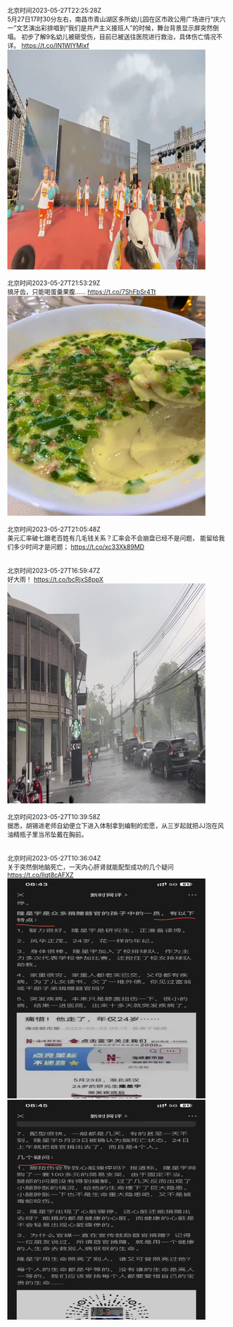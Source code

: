 北京时间2023-05-27T22:25:28Z<br>5月27日17时30分左右，南昌市青山湖区多所幼儿园在区市政公用广场进行“庆六一”文艺演出彩排唱到“我们是共产主义接班人”的时候，舞台背景显示屏突然倒塌。
初步了解9名幼儿被砸受伤，目前已被送往医院进行救治，具体伤亡情况不详。 https://t.co/IN1WIYMixf<br><img src='/temp/video/2023/u-Month-5/ax-Day-27/yajunwwz/1662465045077561345_0.jpg' width='450' height='500'><br><br>北京时间2023-05-27T21:53:29Z<br>搞牙齿，只能喝蛋羹果腹…… https://t.co/7ShFbSr4Tt<br><img src='/temp/image/2023/u-Month-5/1662456994190721030_0.jpg' width='450' height='500'><br><br>北京时间2023-05-27T21:05:48Z<br>美元汇率破七跟老百姓有几毛钱关系？汇率会不会崩盘已经不是问题，
能留给我们多少时间才是问题；
https://t.co/xc33Xk89MD<br><br><br>北京时间2023-05-27T16:59:47Z<br>好大雨！ https://t.co/bcRjxS8ppX<br><img src='/temp/video/2023/u-Month-5/ax-Day-27/yajunwwz/1662383085307195392_0.jpg' width='450' height='500'><br><br>北京时间2023-05-27T10:39:58Z<br>据悉，胡锡进老师自幼便立下进入体制拿到编制的宏愿，从三岁起就把JJ泡在风油精瓶子里当吊坠戴在胸前。<br><br><br>北京时间2023-05-27T10:36:04Z<br>关于突然倒地脑死亡，一天内心肝肾就能配型成功的几个疑问 https://t.co/Ilqt8cAFXZ<br><img src='/temp/image/2023/u-Month-5/1662286518625640450_0.jpg' width='450' height='500'><img src='/temp/image/2023/u-Month-5/1662286518625640450_1.jpg' width='450' height='500'><br><br>